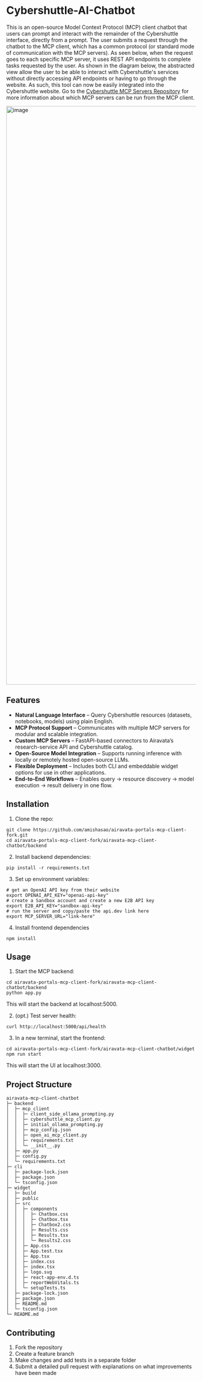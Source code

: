 # Cybershuttle-AI-Chatbot
This is an open-source Model Context Protocol (MCP) client chatbot that users can prompt and interact with the remainder of the Cybershuttle interface, directly from a prompt. The user submits a request through the chatbot to the MCP client, which has a common protocol (or standard mode of communication with the MCP servers). As seen below, when the request goes to each specific MCP server, it uses REST API endpoints to complete tasks requested by the user. As shown in the diagram below, the abstracted view allow the user to be able to interact with Cybershuttle's services without directly accessing API endpoints or having to go through the website. As such, this tool can now be easily integrated into the Cybershuttle website. Go to the [Cybershuttle MCP Servers Repository](https://github.com/cyber-shuttle/mcp-server) for more information about which MCP servers can be run from the MCP client.

<img width="2216" height="1537" alt="image" src="https://github.com/user-attachments/assets/0dcc4456-bf87-4633-9af7-ace28aa71547" />

## Features
- **Natural Language Interface** – Query Cybershuttle resources (datasets, notebooks, models) using plain English.
- **MCP Protocol Support** – Communicates with multiple MCP servers for modular and scalable integration.
- **Custom MCP Servers** – FastAPI-based connectors to Airavata’s research-service API and Cybershuttle catalog.
- **Open-Source Model Integration** – Supports running inference with locally or remotely hosted open-source LLMs.
- **Flexible Deployment** – Includes both CLI and embeddable widget options for use in other applications.
- **End-to-End Workflows** – Enables query → resource discovery → model execution → result delivery in one flow.

## Installation
1. Clone the repo:
```
git clone https://github.com/amishasao/airavata-portals-mcp-client-fork.git
cd airavata-portals-mcp-client-fork/airavata-mcp-client-chatbot/backend
```
2. Install backend dependencies:
```
pip install -r requirements.txt
```
3. Set up environment variables:
```
# get an OpenAI API key from their website
export OPENAI_API_KEY="openai-api-key"
# create a Sandbox account and create a new E2B API key
export E2B_API_KEY="sandbox-api-key"
# run the server and copy/paste the api.dev link here
export MCP_SERVER_URL="link-here"
```
4. Install frontend dependencies
```
npm install
```

## Usage
1. Start the MCP backend:
```
cd airavata-portals-mcp-client-fork/airavata-mcp-client-chatbot/backend
python app.py
```
This will start the backend at localhost:5000.

2. (opt.) Test server health:
```
curl http://localhost:5000/api/health
```
3. In a new terminal, start the frontend:
```
cd airavata-portals-mcp-client-fork/airavata-mcp-client-chatbot/widget
npm run start
```
This will start the UI at localhost:3000.

## Project Structure
```
airavata-mcp-client-chatbot               
├─ backend                                
│  ├─ mcp_client                          
│  │  ├─ client_side_ollama_prompting.py  
│  │  ├─ cybershuttle_mcp_client.py       
│  │  ├─ initial_ollama_prompting.py      
│  │  ├─ mcp_config.json                  
│  │  ├─ open_ai_mcp_client.py            
│  │  ├─ requirements.txt                 
│  │  └─ __init__.py                      
│  ├─ app.py                              
│  ├─ config.py                           
│  └─ requirements.txt                    
├─ cli                                    
│  ├─ package-lock.json                   
│  ├─ package.json                        
│  └─ tsconfig.json                       
├─ widget                                 
│  ├─ build                           
│  ├─ public                     
│  ├─ src                                 
│  │  ├─ components                       
│  │  │  ├─ Chatbox.css                   
│  │  │  ├─ Chatbox.tsx                   
│  │  │  ├─ Chatbox2.css                  
│  │  │  ├─ Results.css                   
│  │  │  ├─ Results.tsx                   
│  │  │  └─ Results2.css                  
│  │  ├─ App.css                          
│  │  ├─ App.test.tsx                     
│  │  ├─ App.tsx                          
│  │  ├─ index.css                        
│  │  ├─ index.tsx                        
│  │  ├─ logo.svg                         
│  │  ├─ react-app-env.d.ts               
│  │  ├─ reportWebVitals.ts               
│  │  └─ setupTests.ts                    
│  ├─ package-lock.json                   
│  ├─ package.json                        
│  ├─ README.md                           
│  └─ tsconfig.json                       
└─ README.md
```

## Contributing
1. Fork the repository
2. Create a feature branch
3. Make changes and add tests in a separate folder
4. Submit a detailed pull request with explanations on what improvements have been made
